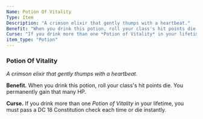 ```yaml
---
Name: Potion Of Vitality
Type: Item
Description: "A crimson elixir that gently thumps with a heartbeat."
Benefit: "When you drink this potion, roll your class's hit points die. You permanently gain that many HP."
Curse: "If you drink more than one *Potion of Vitality* in your lifetime, you must pass a DC 18 Constitution check each time or die instantly."
item_type: "Potion"
---
```


### Potion Of Vitality

_A crimson elixir that gently thumps with a heartbeat._

**Benefit.** When you drink this potion, roll your class's hit points die. You permanently gain that many HP.

**Curse.** If you drink more than one *Potion of Vitality* in your lifetime, you must pass a DC 18 Constitution check each time or die instantly.

